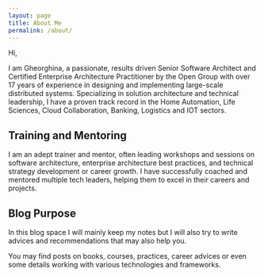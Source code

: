 ```yaml
---
layout: page
title: About Me
permalink: /about/
---
```


Hi,

I am Gheorghina, a passionate, results driven  Senior Software Architect and Certified Enterprise Architecture Practitioner by the Open Group with over 17 years of experience in designing and implementing large-scale distributed systems. Specializing in solution architecture and technical leadership, I have a proven track record in the Home Automation, Life Sciences, Cloud Collaboration, Banking, Logistics and IOT sectors. 

 
## Training and Mentoring

I am an adept trainer and mentor, often leading workshops and sessions on software architecture, enterprise architecture best practices, and technical strategy development or career growth. I have successfully coached and mentored multiple tech leaders, helping them to excel in their careers and projects.


## Blog Purpose

In this blog space I will mainly keep my notes but I will also try to write advices and recommendations that may also help you.

You may find posts on books, courses, practices, career advices or even some details working with various technologies and frameworks.
